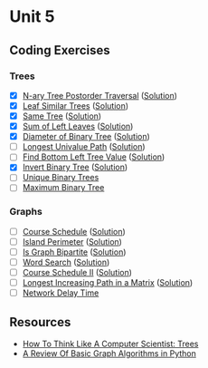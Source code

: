 # Unit 5

## Coding Exercises

### Trees
- [x] [N-ary Tree Postorder Traversal](https://leetcode.com/problems/n-ary-tree-postorder-traversal) ([Solution](n-ary-tree-postorder-traversal.py))
- [x] [Leaf Similar Trees](https://leetcode.com/problems/leaf-similar-trees) ([Solution](leaf-similar-trees.py))
- [x] [Same Tree](https://leetcode.com/problems/same-tree) ([Solution](same-tree.py))
- [x] [Sum of Left Leaves](https://leetcode.com/problems/sum-of-left-leaves) ([Solution](sum-of-left-leaves.py))
- [x] [Diameter of Binary Tree](https://leetcode.com/problems/diameter-of-binary-tree) ([Solution](diameter-of-binary-tree.py))
- [ ] [Longest Univalue Path](https://leetcode.com/problems/longest-univalue-path) ([Solution]())
- [ ] [Find Bottom Left Tree Value](https://leetcode.com/problems/find-bottom-left-tree-value) ([Solution]())
- [x] [Invert Binary Tree](https://leetcode.com/problems/invert-binary-tree/) ([Solution](invert-binary-tree.py))
- [ ] [Unique Binary Trees](https://leetcode.com/problems/unique-binary-search-trees/)
- [ ] [Maximum Binary Tree](https://leetcode.com/problems/maximum-binary-tree/)

### Graphs
- [ ] [Course Schedule](https://leetcode.com/problems/course-schedule) ([Solution]())
- [ ] [Island Perimeter](https://leetcode.com/problems/island-perimeter) ([Solution]())
- [ ] [Is Graph Bipartite](https://leetcode.com/problems/is-graph-bipartite) ([Solution]())
- [ ] [Word Search](https://leetcode.com/problems/word-search) ([Solution]())
- [ ] [Course Schedule II](https://leetcode.com/problems/course-schedule-ii) ([Solution]())
- [ ] [Longest Increasing Path in a Matrix](https://leetcode.com/problems/longest-increasing-path-in-a-matrix) ([Solution]())
- [ ] [Network Delay Time](https://leetcode.com/problems/network-delay-time/)

## Resources
- [How To Think Like A Computer Scientist: Trees](http://www.openbookproject.net/thinkcs/python/english2e/ch21.html)
- [A Review Of Basic Graph Algorithms in Python](https://sahandsaba.com/review-of-basic-algorithms-and-data-structures-in-python-graph-algorithms.html)

